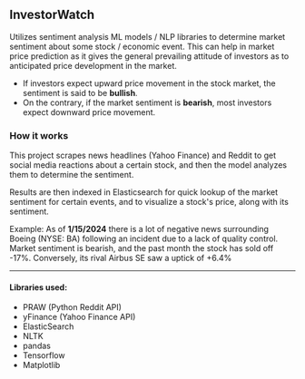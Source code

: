 ## InvestorWatch

Utilizes sentiment analysis ML models / NLP libraries to determine market sentiment about some stock / economic event. This can help in market price prediction as it gives the general prevailing attitude of investors as to anticipated price development in the market.
- If investors expect upward price movement in the stock market, the sentiment is said to be **bullish**.
- On the contrary, if the market sentiment is **bearish**, most investors expect downward price movement.


### How it works
This project scrapes news headlines (Yahoo Finance)  and Reddit to get social media reactions about a certain stock, and then the model analyzes them to determine the sentiment. 

Results are then indexed in Elasticsearch for quick lookup of the market sentiment for certain events, and to visualize a stock's price, along with its sentiment.

Example: As of __1/15/2024__ there is a lot of negative news surrounding Boeing (NYSE: BA) following an incident due to a lack of quality control. Market sentiment is bearish, and the past month the stock has sold off -17%. Conversely, its rival Airbus SE saw a uptick of +6.4%

---

#### Libraries used:
- PRAW (Python Reddit API)
- yFinance (Yahoo Finance API) 
- ElasticSearch
- NLTK
- pandas
- Tensorflow
- Matplotlib

